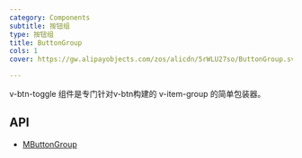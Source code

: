 ```yaml
---
category: Components
subtitle: 按钮组
type: 按钮组
title: ButtonGroup
cols: 1
cover: https://gw.alipayobjects.com/zos/alicdn/5rWLU27so/ButtonGroup.svg

---
```


v-btn-toggle 组件是专门针对v-btn构建的 v-item-group 的简单包装器。

## API

- [MButtonGroup](/docs/api/MAButtonGroup)